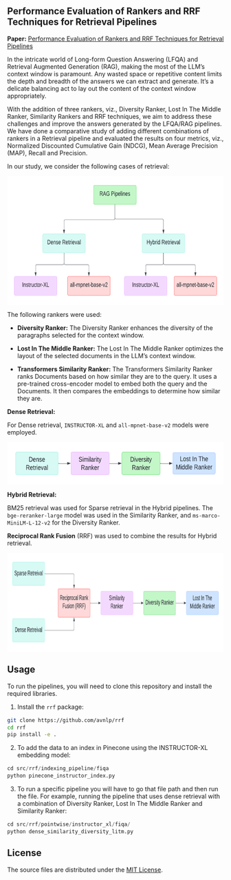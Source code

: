 ## Performance Evaluation of Rankers and RRF Techniques for Retrieval Pipelines

**Paper:** [Performance Evaluation of Rankers and RRF Techniques for Retrieval Pipelines](paper/rankers_rrf.pdf)

In the intricate world of Long-form Question Answering (LFQA) and Retrieval Augmented Generation (RAG), making the most of the LLM’s context window is paramount. Any wasted space or repetitive content limits the depth and breadth of the answers we can extract and generate. It’s a delicate balancing act to lay out the content of the context window appropriately.

With the addition of three rankers, viz., Diversity Ranker, Lost In The Middle Ranker, Similarity Rankers and RRF techniques, we aim to address these challenges and improve the answers generated by the LFQA/RAG pipelines. We have done a comparative study of adding different combinations of rankers in a Retrieval pipeline and evaluated the results on four metrics, viz., Normalized Discounted Cumulative Gain (NDCG), Mean Average Precision (MAP), Recall and Precision.

In our study, we consider the following cases of retrieval:

<img src="plots/pipelines_taxonomy.png" alt="RAG Pipelines Taxonomy" align="middle" width="600" height="300">

The following rankers were used:

- **Diversity Ranker:** The Diversity Ranker enhances the diversity of the paragraphs selected for the context window.

- **Lost In The Middle Ranker:** The Lost In The Middle Ranker optimizes the layout of the selected documents in the LLM’s context window.

- **Transformers Similarity Ranker:** The Transformers Similarity Ranker ranks Documents based on how similar they are to the query. It uses a pre-trained cross-encoder model to embed both the query and the Documents. It then compares the embeddings to determine how similar they are.

**Dense Retrieval:**

For Dense retrieval, `INSTRUCTOR-XL` and `all-mpnet-base-v2` models were employed.

<img src="plots/rankers_dense_pipeline.png" alt="Dense Pipeline with Rankers" align="middle" width="550" height="100">

**Hybrid Retrieval:**

BM25 retrieval was used for Sparse retrieval in the Hybrid pipelines. The `bge-reranker-large` model was used in the Similarity Ranker, and `ms-marco-MiniLM-L-12-v2` for the Diversity Ranker.

**Reciprocal Rank Fusion** (RRF) was used to combine the results for Hybrid retrieval.

<img src="plots/rankers_hybrid_pipeline.png" alt="Hybrid Pipeline with Rankers" align="middle" width="820" height="230">

## Usage

To run the pipelines, you will need to clone this repository and install the required libraries.

1. Install the `rrf` package:

```bash
git clone https://github.com/avnlp/rrf
cd rrf
pip install -e .
```

2. To add the data to an index in Pinecone using the INSTRUCTOR-XL embedding model:

```python
cd src/rrf/indexing_pipeline/fiqa
python pinecone_instructor_index.py
```

3. To run a specific pipeline you will have to go that file path and then run the file.
For example, running the pipeline that uses dense retrieval with a combination of Diversity Ranker, Lost In The Middle Ranker and Similarity Ranker:

```python
cd src/rrf/pointwise/instructor_xl/fiqa/
python dense_similarity_diversity_litm.py
```

## License

The source files are distributed under the [MIT License](https://github.com/avnlp/rrf/blob/main/LICENSE).
